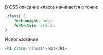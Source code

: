 В CSS описание класса начинается с точки:
```css
.class1 {
	font-weight: bold;
	font-style: italic;
}
```

Использование
```html
<h1 class='class1'>Text</h1>
```


